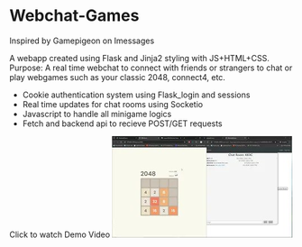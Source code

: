 ﻿# Webchat-Games

Inspired by Gamepigeon on Imessages

A webapp created using Flask and Jinja2 styling with JS+HTML+CSS. <br>
Purpose: A real time webchat to connect with friends or strangers to chat or play webgames such as your classic 2048, connect4, etc. 

- Cookie authentication system using Flask_login and sessions
- Real time updates for chat rooms using Socketio
- Javascript to handle all minigame logics
- Fetch and backend api to recieve POST/GET requests

Click to watch Demo Video
[![Watch the video](https://raw.githubusercontent.com/ivanpan0626/Webchat-Games/main/WebchatDemoIMG.jpg)](https://youtu.be/PAIZw-Od5Sg)
